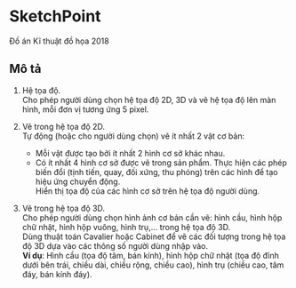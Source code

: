 # SketchPoint
Đồ án Kĩ thuật đồ họa 2018

## Mô tả
1. Hệ tọa độ.</br>
Cho phép người dùng chọn hệ tọa độ 2D, 3D và vẽ hệ tọa độ lên màn hình, mỗi đơn vị tương ứng 5 pixel.

2. Vẽ trong hệ tọa độ 2D.</br>
Tự động (hoặc cho người dùng chọn)  vẽ ít nhất 2 vật cơ bản:
    * Mỗi vật được tạo bởi ít nhất 2 hình cơ sở khác nhau. 
    * Có ít nhất 4 hình cơ sở được vẽ trong sản phẩm.
Thực hiện các phép biến đổi (tịnh tiến, quay, đối xứng, thu phóng) trên các hình để tạo hiệu ứng chuyển động.  
Hiển thị tọa độ của các hình cơ sở trên hệ tọa độ người dùng.
  
3. Vẽ trong hệ tọa độ 3D.</br>
Cho phép người dùng chọn hình ảnh cơ bản cần vẽ: hình cầu, hình hộp chữ nhật, hình hộp vuông, hình trụ,… trong hệ tọa độ 3D.  
Dùng thuật toán Cavalier hoặc Cabinet để vẽ các đối tượng trong hệ tọa độ 3D dựa vào các thông số người dùng nhập vào.   
**Ví dụ**: Hình cầu (tọa độ tâm, bán kính), hình hộp chữ nhật (tọa độ đỉnh dưới bên trái, chiều dài, chiều rộng, chiều cao), hình trụ (chiều cao, tâm đáy, bán kính đáy).
